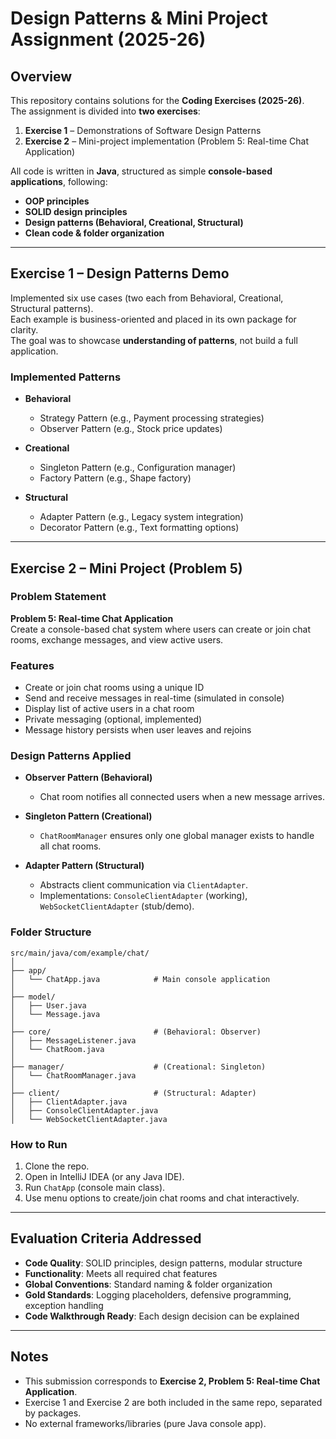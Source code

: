 # Design Patterns & Mini Project Assignment (2025-26)

## Overview
This repository contains solutions for the **Coding Exercises (2025-26)**.  
The assignment is divided into **two exercises**:

1. **Exercise 1** – Demonstrations of Software Design Patterns  
2. **Exercise 2** – Mini-project implementation (Problem 5: Real-time Chat Application)

All code is written in **Java**, structured as simple **console-based applications**, following:
- **OOP principles**  
- **SOLID design principles**  
- **Design patterns (Behavioral, Creational, Structural)**  
- **Clean code & folder organization**  

---

## Exercise 1 – Design Patterns Demo
Implemented six use cases (two each from Behavioral, Creational, Structural patterns).  
Each example is business-oriented and placed in its own package for clarity.  
The goal was to showcase **understanding of patterns**, not build a full application.

### Implemented Patterns
- **Behavioral**  
  - Strategy Pattern (e.g., Payment processing strategies)  
  - Observer Pattern (e.g., Stock price updates)  

- **Creational**  
  - Singleton Pattern (e.g., Configuration manager)  
  - Factory Pattern (e.g., Shape factory)  

- **Structural**  
  - Adapter Pattern (e.g., Legacy system integration)  
  - Decorator Pattern (e.g., Text formatting options)  

---

## Exercise 2 – Mini Project (Problem 5)

### Problem Statement
**Problem 5: Real-time Chat Application**  
Create a console-based chat system where users can create or join chat rooms, exchange messages, and view active users.  

### Features
- Create or join chat rooms using a unique ID  
- Send and receive messages in real-time (simulated in console)  
- Display list of active users in a chat room  
- Private messaging (optional, implemented)  
- Message history persists when user leaves and rejoins  

### Design Patterns Applied
- **Observer Pattern (Behavioral)**  
  - Chat room notifies all connected users when a new message arrives.  

- **Singleton Pattern (Creational)**  
  - `ChatRoomManager` ensures only one global manager exists to handle all chat rooms.  

- **Adapter Pattern (Structural)**  
  - Abstracts client communication via `ClientAdapter`.  
  - Implementations: `ConsoleClientAdapter` (working), `WebSocketClientAdapter` (stub/demo).  

### Folder Structure
    src/main/java/com/example/chat/
    │
    ├── app/
    │   └── ChatApp.java            # Main console application
    │
    ├── model/
    │   ├── User.java
    │   └── Message.java
    │
    ├── core/                       # (Behavioral: Observer)
    │   ├── MessageListener.java
    │   └── ChatRoom.java
    │
    ├── manager/                    # (Creational: Singleton)
    │   └── ChatRoomManager.java
    │
    ├── client/                     # (Structural: Adapter)
    │   ├── ClientAdapter.java
    │   ├── ConsoleClientAdapter.java
    │   └── WebSocketClientAdapter.java

### How to Run
1. Clone the repo.  
2. Open in IntelliJ IDEA (or any Java IDE).  
3. Run `ChatApp` (console main class).  
4. Use menu options to create/join chat rooms and chat interactively.  

---

## Evaluation Criteria Addressed
- **Code Quality**: SOLID principles, design patterns, modular structure  
- **Functionality**: Meets all required chat features  
- **Global Conventions**: Standard naming & folder organization  
- **Gold Standards**: Logging placeholders, defensive programming, exception handling  
- **Code Walkthrough Ready**: Each design decision can be explained  

---

## Notes
- This submission corresponds to **Exercise 2, Problem 5: Real-time Chat Application**.  
- Exercise 1 and Exercise 2 are both included in the same repo, separated by packages.  
- No external frameworks/libraries (pure Java console app).
